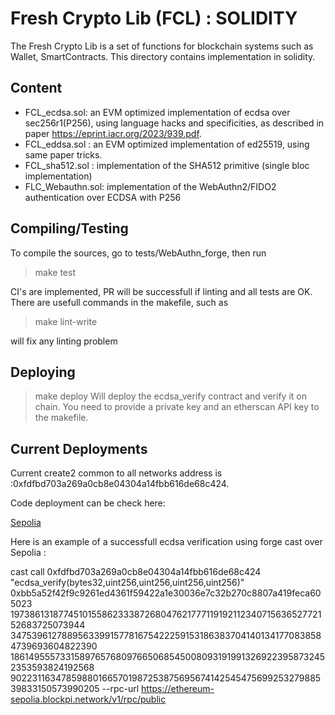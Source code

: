 # Fresh Crypto Lib (FCL) : SOLIDITY

The Fresh Crypto Lib is a set of functions for blockchain systems such as Wallet, SmartContracts.
This directory contains implementation in solidity.


## Content

* FCL_ecdsa.sol: an EVM optimized implementation of ecdsa over sec256r1(P256), using language hacks and specificities, as described in paper https://eprint.iacr.org/2023/939.pdf.
* FCL_eddsa.sol   : an EVM optimized implementation of ed25519, using same paper tricks.
* FCL_sha512.sol : implementation of the SHA512 primitive (single bloc implementation)
* FLC_Webauthn.sol: implementation of the WebAuthn2/FIDO2 authentication over ECDSA with P256
<!--- FCL_ecdaa.sol: an EVM version of the ECDAA anonymous attestation for anonymous airdrops -->

## Compiling/Testing

To compile the sources, go to tests/WebAuthn_forge, then run

>make test

CI's are implemented, PR will be successfull if linting and all tests are OK. There are usefull commands in the makefile, such as 

>make lint-write 

will fix any linting problem

## Deploying

>make deploy 
Will deploy the ecdsa_verify contract and verify it on chain. You need to provide a private key and an etherscan API key to the makefile.



## Current Deployments

Current create2 common to all networks address is :0xfdfbd703a269a0cb8e04304a14fbb616de68c424.

Code deployment can be check here:

[Sepolia](https://sepolia.etherscan.io/address/0xfdfbd703a269a0cb8e04304a14fbb616de68c424#code)

Here is an example of a successfull ecdsa verification using forge cast over Sepolia :

cast call 0xfdfbd703a269a0cb8e04304a14fbb616de68c424         "ecdsa_verify(bytes32,uint256,uint256,uint256,uint256)"         0xbb5a52f42f9c9261ed4361f59422a1e30036e7c32b270c8807a419feca605023         19738613187745101558623338726804762177711919211234071563652772152683725073944         34753961278895633991577816754222591531863837041401341770838584739693604822390         18614955573315897657680976650685450080931919913269223958732452353593824192568         90223116347859880166570198725387569567414254547569925327988539833150573990205 --rpc-url https://ethereum-sepolia.blockpi.network/v1/rpc/public


